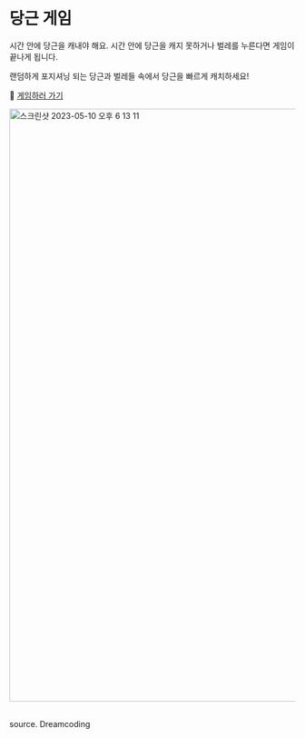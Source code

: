 # 당근 게임

시간 안에 당근을 캐내야 해요. 시간 안에 당근을 캐지 못하거나 벌레를 누른다면 게임이 끝나게 됩니다.

랜덤하게 포지셔닝 되는 당근과 벌레들 속에서 당근을 빠르게 캐치하세요!

📲 [게임하러 가기](https://songyunjeong.github.io/carrot_game)

<img width="1045" alt="스크린샷 2023-05-10 오후 6 13 11" src="https://github.com/songyunjeong/carrot_game/assets/117874502/2473a75a-7625-4d35-a135-cbcf7953a7c7">

<br />
<br />

source. Dreamcoding
